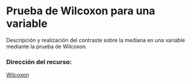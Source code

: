 # Prueba de Wilcoxon para una variable
Descripción y realización del contraste sobre la mediana en una variable mediante la prueba de Wilcoxon.

### Dirección del recurso:
[Wilcoxon](http://htmlpreview.github.io/?https://github.com/ManuelOrdovasAnalyst/WilcoxonOneSample/blob/master/wilcoxon.nb.html)
